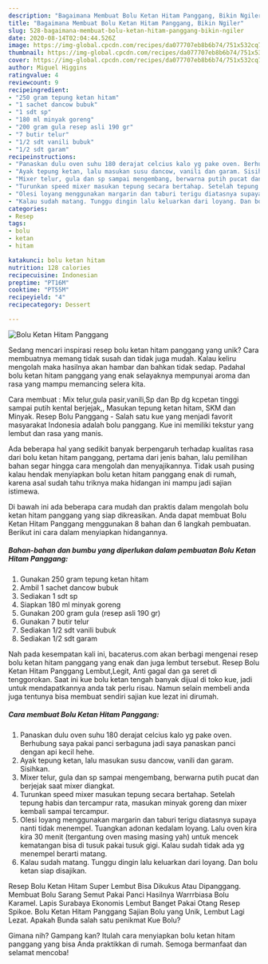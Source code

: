 ```yaml
---
description: "Bagaimana Membuat Bolu Ketan Hitam Panggang, Bikin Ngiler"
title: "Bagaimana Membuat Bolu Ketan Hitam Panggang, Bikin Ngiler"
slug: 528-bagaimana-membuat-bolu-ketan-hitam-panggang-bikin-ngiler
date: 2020-08-14T02:04:44.526Z
image: https://img-global.cpcdn.com/recipes/da077707eb8b6b74/751x532cq70/bolu-ketan-hitam-panggang-foto-resep-utama.jpg
thumbnail: https://img-global.cpcdn.com/recipes/da077707eb8b6b74/751x532cq70/bolu-ketan-hitam-panggang-foto-resep-utama.jpg
cover: https://img-global.cpcdn.com/recipes/da077707eb8b6b74/751x532cq70/bolu-ketan-hitam-panggang-foto-resep-utama.jpg
author: Miguel Higgins
ratingvalue: 4
reviewcount: 9
recipeingredient:
- "250 gram tepung ketan hitam"
- "1 sachet dancow bubuk"
- "1 sdt sp"
- "180 ml minyak goreng"
- "200 gram gula resep asli 190 gr"
- "7 butir telur"
- "1/2 sdt vanili bubuk"
- "1/2 sdt garam"
recipeinstructions:
- "Panaskan dulu oven suhu 180 derajat celcius kalo yg pake oven. Berhubung saya pakai panci serbaguna jadi saya panaskan panci dengan api kecil hehe."
- "Ayak tepung ketan, lalu masukan susu dancow, vanili dan garam. Sisihkan."
- "Mixer telur, gula dan sp sampai mengembang, berwarna putih pucat dan berjejak saat mixer diangkat."
- "Turunkan speed mixer masukan tepung secara bertahap. Setelah tepung habis dan tercampur rata, masukan minyak goreng dan mixer kembali sampai tercampur."
- "Olesi loyang menggunakan margarin dan taburi terigu diatasnya supaya nanti tidak menempel. Tuangkan adonan kedalam loyang. Lalu oven kira kira 30 menit (tergantung oven masing masing yah) untuk mencek kematangan bisa di tusuk pakai tusuk gigi. Kalau sudah tidak ada yg menempel berarti matang."
- "Kalau sudah matang. Tunggu dingin lalu keluarkan dari loyang. Dan bolu ketan siap disajikan."
categories:
- Resep
tags:
- bolu
- ketan
- hitam

katakunci: bolu ketan hitam 
nutrition: 128 calories
recipecuisine: Indonesian
preptime: "PT16M"
cooktime: "PT55M"
recipeyield: "4"
recipecategory: Dessert

---
```



![Bolu Ketan Hitam Panggang](https://img-global.cpcdn.com/recipes/da077707eb8b6b74/751x532cq70/bolu-ketan-hitam-panggang-foto-resep-utama.jpg)

Sedang mencari inspirasi resep bolu ketan hitam panggang yang unik? Cara membuatnya memang tidak susah dan tidak juga mudah. Kalau keliru mengolah maka hasilnya akan hambar dan bahkan tidak sedap. Padahal bolu ketan hitam panggang yang enak selayaknya mempunyai aroma dan rasa yang mampu memancing selera kita.

Cara membuat : Mix telur,gula pasir,vanili,Sp dan Bp dg kcpetan tinggi sampai putih kental berjejak,, Masukan tepung ketan hitam, SKM dan Minyak. Resep Bolu Panggang - Salah satu kue yang menjadi favorit masyarakat Indonesia adalah bolu panggang. Kue ini memiliki tekstur yang lembut dan rasa yang manis.

Ada beberapa hal yang sedikit banyak berpengaruh terhadap kualitas rasa dari bolu ketan hitam panggang, pertama dari jenis bahan, lalu pemilihan bahan segar hingga cara mengolah dan menyajikannya. Tidak usah pusing kalau hendak menyiapkan bolu ketan hitam panggang enak di rumah, karena asal sudah tahu triknya maka hidangan ini mampu jadi sajian istimewa.


Di bawah ini ada beberapa cara mudah dan praktis dalam mengolah bolu ketan hitam panggang yang siap dikreasikan. Anda dapat membuat Bolu Ketan Hitam Panggang menggunakan 8 bahan dan 6 langkah pembuatan. Berikut ini cara dalam menyiapkan hidangannya.

<!--inarticleads1-->

##### Bahan-bahan dan bumbu yang diperlukan dalam pembuatan Bolu Ketan Hitam Panggang:

1. Gunakan 250 gram tepung ketan hitam
1. Ambil 1 sachet dancow bubuk
1. Sediakan 1 sdt sp
1. Siapkan 180 ml minyak goreng
1. Gunakan 200 gram gula (resep asli 190 gr)
1. Gunakan 7 butir telur
1. Sediakan 1/2 sdt vanili bubuk
1. Sediakan 1/2 sdt garam


Nah pada kesempatan kali ini, bacaterus.com akan berbagi mengenai resep bolu ketan hitam panggang yang enak dan juga lembut tersebut. Resep Bolu Ketan Hitam Panggang Lembut,Legit, Anti gagal dan ga seret di tenggorokan. Saat ini kue bolu ketan tengah banyak dijual di toko kue, jadi untuk mendapatkannya anda tak perlu risau. Namun selain membeli anda juga tentunya bisa membuat sendiri sajian kue lezat ini dirumah. 

<!--inarticleads2-->

##### Cara membuat Bolu Ketan Hitam Panggang:

1. Panaskan dulu oven suhu 180 derajat celcius kalo yg pake oven. Berhubung saya pakai panci serbaguna jadi saya panaskan panci dengan api kecil hehe.
1. Ayak tepung ketan, lalu masukan susu dancow, vanili dan garam. Sisihkan.
1. Mixer telur, gula dan sp sampai mengembang, berwarna putih pucat dan berjejak saat mixer diangkat.
1. Turunkan speed mixer masukan tepung secara bertahap. Setelah tepung habis dan tercampur rata, masukan minyak goreng dan mixer kembali sampai tercampur.
1. Olesi loyang menggunakan margarin dan taburi terigu diatasnya supaya nanti tidak menempel. Tuangkan adonan kedalam loyang. Lalu oven kira kira 30 menit (tergantung oven masing masing yah) untuk mencek kematangan bisa di tusuk pakai tusuk gigi. Kalau sudah tidak ada yg menempel berarti matang.
1. Kalau sudah matang. Tunggu dingin lalu keluarkan dari loyang. Dan bolu ketan siap disajikan.


Resep Bolu Ketan Hitam Super Lembut Bisa Dikukus Atau Dipanggang. Membuat Bolu Sarang Semut Pakai Panci Hasilnya Warrrbiasa Bolu Karamel. Lapis Surabaya Ekonomis Lembut Banget Pakai Otang Resep Spikoe. Bolu Ketan Hitam Panggang Sajian Bolu yang Unik, Lembut Lagi Lezat. Apakah Bunda salah satu penikmat Kue Bolu? 

Gimana nih? Gampang kan? Itulah cara menyiapkan bolu ketan hitam panggang yang bisa Anda praktikkan di rumah. Semoga bermanfaat dan selamat mencoba!
